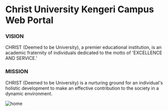 # Christ University Kengeri Campus Web Portal

### VISION
CHRIST (Deemed to be University), a premier educational institution, is an academic fraternity of individuals dedicated to the motto of 'EXCELLENCE AND SERVICE.'

### MISSION
CHRIST (Deemed to be University) is a nurturing ground for an individual's holistic development to make an effective contribution to the society in a dynamic environment.

![home](images/home.png)